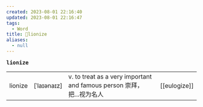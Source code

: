 ```yaml
---
created: 2023-08-01 22:16:40
updated: 2023-08-01 22:16:47
tags:
  - Word
title: 📖lionize
aliases:
  - null
---
```


<pre><strong>lionize</strong></pre>
|   |   |   |   |
|---|---|---|---|
|lionize|[ˈlaɪənaɪz]|v. to treat as a very important and famous person 崇拜，把...视为名⼈|[[eulogize]]|